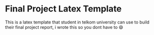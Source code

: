 # Final Project Latex Template

This is a latex template that student in telkom university can use to build their final project report, i wrote this so you dont have to 😄
